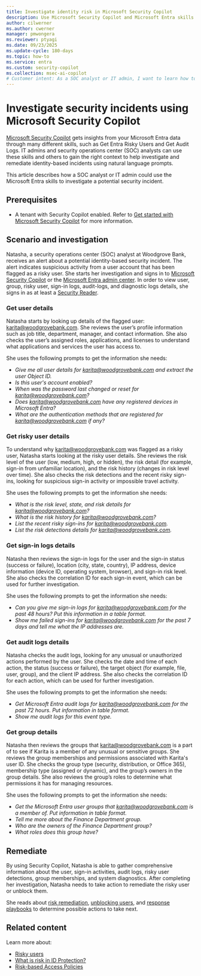 ```yaml
---
title: Investigate identity risk in Microsoft Security Copilot
description: Use Microsoft Security Copilot and Microsoft Entra skills to quickly investigate identity-based security incident.
author: cilwerner
ms.author: cwerner
manager: pmwongera
ms.reviewer: ptyagi
ms.date: 09/23/2025
ms.update-cycle: 180-days
ms.topic: how-to
ms.service: entra
ms.custom: security-copilot
ms.collection: msec-ai-copilot
# Customer intent: As a SOC analyst or IT admin, I want to learn how to use the Microsoft Entra skills in Microsoft Security Copilot so that I can quickly respond to a potential identity-based security incident.
---
```


# Investigate security incidents using Microsoft Security Copilot

[Microsoft Security Copilot](/security-copilot/microsoft-security-copilot) gets insights from your Microsoft Entra data through many different skills, such as Get Entra Risky Users and Get Audit Logs. IT admins and security operations center (SOC) analysts can use these skills and others to gain the right context to help investigate and remediate identity-based incidents using natural language prompts. 

This article describes how a SOC analyst or IT admin could use the Microsoft Entra skills to investigate a potential security incident. 

## Prerequisites

- A tenant with Security Copilot enabled. Refer to [Get started with Microsoft Security Copilot](/copilot/security/get-started-security-copilot#option-2-provision-capacity-in-azure) for more information.

## Scenario and investigation

Natasha, a security operations center (SOC) analyst at Woodgrove Bank, receives an alert about a potential identity-based security incident. The alert indicates suspicious activity from a user account that has been flagged as a risky user. She starts her investigation and signs in to [Microsoft Security Copilot](https://securitycopilot.microsoft.com/) or the [Microsoft Entra admin center](https://entra.microsoft.com). In order to view user, group, risky user, sign-in logs, audit-logs, and diagnostic logs details, she signs in as at least a [Security Reader](/entra/identity/role-based-access-control/permissions-reference#security-reader).

### Get user details

Natasha starts by looking up details of the flagged user: karita@woodgrovebank.com.  She reviews the user’s profile information such as job title, department, manager, and contact information. She also checks the user’s assigned roles, applications, and licenses to understand what applications and services the user has access to.

She uses the following prompts to get the information she needs:

- *Give me all user details for karita@woodgrovebank.com and extract the user Object ID.*
- *Is this user's account enabled?*
- *When was the password last changed or reset for karita@woodgrovebank.com?*
- *Does karita@woodgrovebank.com have any registered devices in Microsoft Entra?*
- *What are the authentication methods that are registered for karita@woodgrovebank.com if any?*

### Get risky user details 

To understand why karita@woodgrovebank.com was flagged as a risky user, Natasha starts looking at the risky user details.  She reviews the risk level of the user (low, medium, high, or hidden), the risk detail (for example, sign-in from unfamiliar location), and the risk history (changes in risk level over time). She also checks the risk detections and the recent risky sign-ins, looking for suspicious sign-in activity or impossible travel activity.  

She uses the following prompts to get the information she needs:

- *What is the risk level, state, and risk details for karita@woodgrovebank.com?*
- *What is the risk history for karita@woodgrovebank.com?*
- *List the recent risky sign-ins for karita@woodgrovebank.com.* 
- *List the risk detections details for karita@woodgrovebank.com.*

### Get sign-in logs details

Natasha then reviews the sign-in logs for the user and the sign-in status (success or failure), location (city, state, country), IP address, device information (device ID, operating system, browser), and sign-in risk level. She also checks the correlation ID for each sign-in event, which can be used for further investigation.

She uses the following prompts to get the information she needs:

- *Can you give me sign-in logs for karita@woodgrovebank.com for the past 48 hours? Put this information in a table format.*
- *Show me failed sign-ins for karita@woodgrovebank.com for the past 7 days and tell me what the IP addresses are.*

### Get audit logs details

Natasha checks the audit logs, looking for any unusual or unauthorized actions performed by the user. She checks the date and time of each action, the status (success or failure), the target object (for example, file, user, group), and the client IP address. She also checks the correlation ID for each action, which can be used for further investigation.

She uses the following prompts to get the information she needs:

- *Get Microsoft Entra audit logs for karita@woodgrovebank.com for the past 72 hours. Put information in table format.*
- *Show me audit logs for this event type.*

### Get group details

Natasha then reviews the groups that karita@woodgrovebank.com is a part of to see if Karita is a member of any unusual or sensitive groups. She reviews the group memberships and permissions associated with Karita's user ID. She checks the group type (security, distribution, or Office 365), membership type (assigned or dynamic), and the group’s owners in the group details. She also reviews the group’s roles to determine what permissions it has for managing resources.

She uses the following prompts to get the information she needs:

- *Get the Microsoft Entra user groups that karita@woodgrovebank.com is a member of. Put information in table format.*
- *Tell me more about the Finance Department group.*
- *Who are the owners of the Finance Department group?*
- *What roles does this group have?*

## Remediate

By using Security Copilot, Natasha is able to gather comprehensive information about the user, sign-in activities, audit logs, risky user detections, group memberships, and system diagnostics. After completing her investigation, Natasha needs to take action to remediate the risky user or unblock them.

She reads about [risk remediation](/entra/id-protection/howto-identity-protection-remediate-unblock#risk-remediation), [unblocking users](/entra/id-protection/howto-identity-protection-remediate-unblock#unblocking-users), and [response playbooks](/security/operations/incident-response-playbooks) to determine possible actions to take next.

## Related content

Learn more about: 
- [Risky users](/entra/id-protection/howto-identity-protection-investigate-risk#risky-users)
- [What is risk in ID Protection?](/entra/id-protection/concept-identity-protection-risks)
- [Risk-based Access Policies](/entra/id-protection/concept-identity-protection-policies)